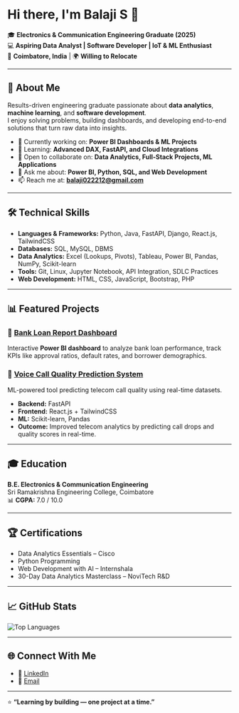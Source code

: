 # Hi there, I'm Balaji S 👋  

🎓 **Electronics & Communication Engineering Graduate (2025)**  
💻 **Aspiring Data Analyst | Software Developer | IoT & ML Enthusiast**  
📍 **Coimbatore, India** | 🌍 **Willing to Relocate**

---

## 🚀 About Me  

Results-driven engineering graduate passionate about **data analytics**, **machine learning**, and **software development**.  
I enjoy solving problems, building dashboards, and developing end-to-end solutions that turn raw data into insights.  

- 🔭 Currently working on: **Power BI Dashboards & ML Projects**  
- 🌱 Learning: **Advanced DAX, FastAPI, and Cloud Integrations**  
- 👯 Open to collaborate on: **Data Analytics, Full-Stack Projects, ML Applications**  
- 💬 Ask me about: **Power BI, Python, SQL, and Web Development**  
- 📫 Reach me at: **[balaji022212@gmail.com](mailto:balaji022212@gmail.com)**  

---

## 🛠 Technical Skills  

- **Languages & Frameworks:** Python, Java, FastAPI, Django, React.js, TailwindCSS  
- **Databases:** SQL, MySQL, DBMS  
- **Data Analytics:** Excel (Lookups, Pivots), Tableau, Power BI, Pandas, NumPy, Scikit-learn  
- **Tools:** Git, Linux, Jupyter Notebook, API Integration, SDLC Practices  
- **Web Development:** HTML, CSS, JavaScript, Bootstrap, PHP  

--- 

## 📊 Featured Projects  

### 🔹 [Bank Loan Report Dashboard](https://github.com/balaji-0212/Bank-Loan-Report-Dashboard)
Interactive **Power BI dashboard** to analyze bank loan performance, track KPIs like approval ratios, default rates, and borrower demographics.

### 🔹 [Voice Call Quality Prediction System](https://github.com/balaji-0212/voice-call-quality-prediction-system)
ML-powered tool predicting telecom call quality using real-time datasets.  
- **Backend:** FastAPI  
- **Frontend:** React.js + TailwindCSS  
- **ML:** Scikit-learn, Pandas  
- **Outcome:** Improved telecom analytics by predicting call drops and quality scores in real-time.

---

## 🎓 Education  

**B.E. Electronics & Communication Engineering**  
Sri Ramakrishna Engineering College, Coimbatore  
📊 **CGPA:** 7.0 / 10.0  

---

## 🏆 Certifications  

- Data Analytics Essentials – Cisco  
- Python Programming  
- Web Development with AI – Internshala  
- 30-Day Data Analytics Masterclass – NoviTech R&D  

---

## 📈 GitHub Stats  
 
![Top Languages](https://github-readme-stats.vercel.app/api/top-langs/?username=balaji-0212&layout=compact&theme=radical)

---

## 🌐 Connect With Me  

- 💼 [LinkedIn](https://www.linkedin.com/in/balaji0212)  
- 📧 [Email](mailto:balaji022212@gmail.com)  

---

⭐ **“Learning by building — one project at a time.”**
